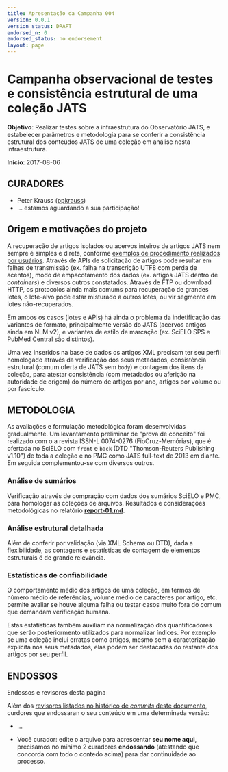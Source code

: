 ```yaml
---
title: Apresentação da Campanha 004
version: 0.0.1
version_status: DRAFT
endorsed_n: 0
endorsed_status: no endorsement
layout: page
---
```


# Campanha observacional de testes e consistência estrutural de uma coleção JATS

**Objetivo**: Realizar testes sobre a infraestrutura do Observatório JATS, e estabelecer parâmetros e metodologia para se conferir a consistência estrutural dos conteúdos JATS de uma coleção em análise nesta infraestrutura.

**Inicio**: 2017-08-06

## CURADORES

* Peter Krauss ([ppkrauss](https://github.com/ppkrauss))
* ... estamos aguardando a sua participação!  

## Origem e motivações do projeto

A recuperação de artigos isolados ou acervos inteiros de artigos JATS nem sempre é simples e direta, conforme [exemplos de procedimento realizados por usuários](https://opendata.stackexchange.com/a/6503/1313). Através de APIs de solicitação de artigos pode resultar em falhas de transmissão (ex. falha na transcrição UTF8 com perda de acentos), modo de empacotamento dos dados (ex. artigos JATS dentro de _containers_) e diversos outros constatados. Através de FTP ou download HTTP, os protocolos ainda mais comums para recuperação de grandes lotes, o lote-alvo pode estar misturado a outros lotes, ou vir segmento em lotes não-recuperados.

Em ambos os casos (lotes e APIs) há ainda o problema da indetificação das variantes de formato, principalmente versão do JATS (acervos antigos ainda em NLM v2), e variantes de estilo de marcação (ex. SciELO SPS e PubMed Central são distintos).

Uma vez inseridos na base de dados os artigos XML precisam ter seu perfil homologado através da verificação dos seus metadados, consistência estrutural (comum oferta de JATS sem `body`) e contagem dos itens da coleção, para atestar consistência (com metadados ou aferição na autoridade de orígem) do número de artigos por ano, artigos por volume ou por fascículo.

## METODOLOGIA

As avaliações e formulação metodológica foram desenvolvidas gradualmente. Um levantamento preliminar de "prova de conceito" foi realizado com o a revista ISSN-L 0074-0276 (FioCruz-Memórias), que é ofertada no SciELO com `front` e `back` (DTD "Thomson-Reuters Publishing v1.10") de toda a coleção e no PMC como JATS full-text de 2013 em diante. Em seguida complementou-se com diversos outros.

### Análise de sumários

Verificação através de compração com dados dos sumários SciELO e PMC, para homologar as coleções de arquivos. Resultados e considerações metodológicas no relatório **[report-01.md](report-01.md)**.

### Análise estrutural detalhada

Além de conferir por validação (via XML Schema ou DTD), dada a flexibilidade, as contagens e estatísticas de contagem de elementos estruturais é de grande relevância.

### Estatísticas de confiabilidade

O comportamento médio dos artigos de uma coleção, em termos de número médio de referências, volume médio de caracteres por artigo, etc. permite avaliar se houve alguma falha ou testar casos muito fora do comum que demandam verificação humana.

Estas estatísticas também auxiliam na normalização dos quantificadores que serão posteriormento utilizados para normalizar índices. Por exemplo se uma coleção inclui erratas como artigos, mesmo sem a caracterização explícita nos seus metadados, elas podem ser destacadas do restante dos artigos por seu perfil.

## ENDOSSOS

Endossos e revisores desta página

Além dos [revisores listados no histórico de *commits* deste documento](https://github.com/UnB-CIDACS/observatorio-jats/commits/master/campanhas/c01-corpusFioCruz), curdores que endossaran o seu conteúdo em uma determinada versão:

* ...

* Você curador: edite o arquivo para acrescentar **seu nome aqui**, precisamos no mínimo 2 curadores **endossando** (atestando que concorda com todo o contedo acima) para dar continuidade ao processo.
